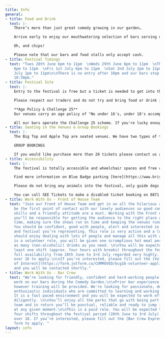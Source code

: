```yaml
---
title: Info
general:
- title: Food and Drink
  text: |-
    There’s more than just great comedy growing in our garden…

    Arrive early to enjoy our mouthwatering selection of bars serving up the usual tipples and more. And don’t miss our gourmet food stalls ready to tempt you with wood fired pizza, Bristol-born sausages, slow cooked duck wraps and lots more besides to suit every meaty, veggie and vegan palate.

    Oh, and chips!

    Please note that our bars and food stalls only accept cash.
- title: Festival Timings
  text: "Tues 28th June 6pm to 11pm  \nWeds 29th June 6pm to 11pm  \nThurs 30th June
    6pm to 11pm  \nFri 1st July 6pm to 11pm  \nSat 2nd July 2pm to 11pm  \nSun 3rd
    July 1pm to 11pm\n\nThere is no entry after 10pm and our bars stop serving at
    10:30pm."
- title: Festival Site
  text: |-
    Entry to the festival is free but a ticket is needed to get into the shows taking place in the venues. Tickets can be purchased in advance online or at the on site Box Office on the evening of the show if there is availability.

    Please respect our traders and do not try and bring food or drink into the festival.

    **Age Policy & Challenge 25**
    Our venues carry an age policy of "No under 16's, under 18's accompanied by an adult" - apologies to all you younger comedy fans out there.

    All our bars operate the Challenge 25 scheme. If you're lucky enough to look under 25, please bring ID!
- title: Seating in the Venues & Group Bookings
  text: |-
    The Big Top and Apple Top are seated venues. We have two types of tickets in the Big Top - Front Stalls and Rear Stalls. The Front Stalls are allocated and positioned closest to the stage and therefore the action. All Big Top Rear Stall tickets and Apple Top tickets are sold as unreserved which means you can choose where you sit when you arrive.

    GROUP BOOKINGS

    If you would like purchase more than 20 tickets please contact us and we will help you with the necessary arrangements.
- title: Accessibility
  text: |-
    The festival is totally accessible and wheelchair spaces and free carer tickets are available through our online ticketing partner. Please contact us ahead of the festival if you have any special requirements and we’ll do our best to accommodate you. While the festival is in full swing our Front of House team will be on hand to assist you in anyway they can.

    Find more information on Blue Badge parking [here](https://www.bristol.gov.uk/parking/where-you-can-park)

    Please do not bring any animals into the festival, only guide dogs are permitted.

    You can call SEE Tickets to make a disabled ticket booking on 0871 220 0260 or 0115 896 0030, these bookings can also be made online.
- title: Work With Us - Front of House Team
  text: "Join our Front of House Team and get in on all the hilarious action. You’ll
    be the first point of contact with our lovely audiences so good communication
    skills and a friendly attitude are a must. Working with the Front of House Manager
    you’ll be responsible for getting the audience to the right place at the right
    time, making sure the shows run on time and keeping the venues running smoothly.
    You should be confident, good with people, alert and interested in the programme
    and festival you’re representing. This role is very active and a lot of fun, you
    should enjoy dealing with lots of people and manage all this with a level head.\n\nThis
    is a volunteer role, you will be given one scrumptious hot meal per shift and
    as many (non-alcoholic) drinks as you need. \n\nYou will be expected to work at
    least one shift (approx. four hours with breaks) throughout the festival, with
    full availability from 28th June to 3rd July regarded very highly. You must be
    over 16 to apply.\n\nIf you’re interested, please fill out the [Volunteer Expression
    of Interest](https://form.jotform.co/COMMOVED/bcg16-volunteer-application) form
    and you will be contacted shortly."
- title: Work With Us - Bar Crew
  text: "We’re looking for friendly, confident and hard-working people to come and
    work on our bars during the Comedy Garden.\n\nPrior bar experience is preferred,
    however training will be provided. We're looking for passionate, dedicated and
    enthusiastic individuals who are committed to learning and working in a team.
    It is a fast paced environment and you will be expected to work efficiently and
    diligently. \n\nYou’ll enjoy all the perks that go with being part of the BCG
    team and in return you’ll be punctual, reliable and ready to jump into action
    at any given moment.\n\nThis is a paid role. You will be expected to work at least
    four shifts throughout the festival period (28th June to 3rd July) You must be
    over 18. If you’re interested, please fill out the [Bar Crew Expression of Interest](https://form.jotform.co/COMMOVED/bcg16-barcrew-eoi)
    form to apply. "
layout: info
---
```


